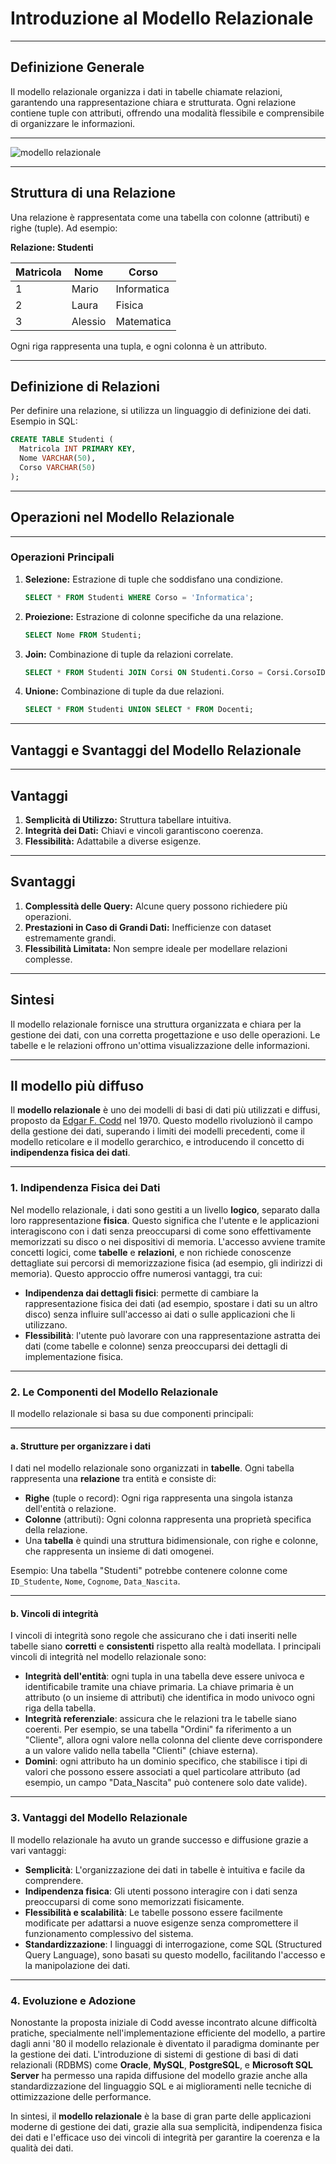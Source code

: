 # Introduzione al Modello Relazionale

---

## Definizione Generale

Il modello relazionale organizza i dati in tabelle chiamate relazioni, garantendo una rappresentazione chiara e strutturata. Ogni relazione contiene tuple con attributi, offrendo una modalità flessibile e comprensibile di organizzare le informazioni.

---

![modello relazionale](https://upload.wikimedia.org/wikipedia/commons/b/bf/Relational_Model.jpg)

---

## Struttura di una Relazione

Una relazione è rappresentata come una tabella con colonne (attributi) e righe (tuple). Ad esempio:

**Relazione: Studenti**

| Matricola | Nome       | Corso          |
|-----------|------------|----------------|
| 1         | Mario      | Informatica    |
| 2         | Laura      | Fisica         |
| 3         | Alessio    | Matematica     |

Ogni riga rappresenta una tupla, e ogni colonna è un attributo.

---

## Definizione di Relazioni

Per definire una relazione, si utilizza un linguaggio di definizione dei dati. Esempio in SQL:

```sql
CREATE TABLE Studenti (
  Matricola INT PRIMARY KEY,
  Nome VARCHAR(50),
  Corso VARCHAR(50)
);
```

---

## Operazioni nel Modello Relazionale

---

### Operazioni Principali

1. **Selezione:** Estrazione di tuple che soddisfano una condizione.

   ```sql
   SELECT * FROM Studenti WHERE Corso = 'Informatica';
   ```

2. **Proiezione:** Estrazione di colonne specifiche da una relazione.

   ```sql
   SELECT Nome FROM Studenti;
   ```

3. **Join:** Combinazione di tuple da relazioni correlate.

   ```sql
   SELECT * FROM Studenti JOIN Corsi ON Studenti.Corso = Corsi.CorsoID;
   ```

4. **Unione:** Combinazione di tuple da due relazioni.

   ```sql
   SELECT * FROM Studenti UNION SELECT * FROM Docenti;
   ```

---

## Vantaggi e Svantaggi del Modello Relazionale

---

## Vantaggi

1. **Semplicità di Utilizzo:** Struttura tabellare intuitiva.
2. **Integrità dei Dati:** Chiavi e vincoli garantiscono coerenza.
3. **Flessibilità:** Adattabile a diverse esigenze.

---

## Svantaggi

1. **Complessità delle Query:** Alcune query possono richiedere più operazioni.
2. **Prestazioni in Caso di Grandi Dati:** Inefficienze con dataset estremamente grandi.
3. **Flessibilità Limitata:** Non sempre ideale per modellare relazioni complesse.

---

## Sintesi

Il modello relazionale fornisce una struttura organizzata e chiara per la gestione dei dati, con una corretta progettazione e uso delle operazioni. Le tabelle e le relazioni offrono un'ottima visualizzazione delle informazioni.

---

## Il modello più diffuso

Il **modello relazionale** è uno dei modelli di basi di dati più utilizzati e diffusi, proposto da [Edgar F. Codd](03_Codd.md) nel 1970. Questo modello rivoluzionò il campo della gestione dei dati, superando i limiti dei modelli precedenti, come il modello reticolare e il modello gerarchico, e introducendo il concetto di **indipendenza fisica dei dati**.

---

### 1. **Indipendenza Fisica dei Dati**

Nel modello relazionale, i dati sono gestiti a un livello **logico**, separato dalla loro rappresentazione **fisica**. Questo significa che l'utente e le applicazioni interagiscono con i dati senza preoccuparsi di come sono effettivamente memorizzati su disco o nei dispositivi di memoria. L'accesso avviene tramite concetti logici, come **tabelle** e **relazioni**, e non richiede conoscenze dettagliate sui percorsi di memorizzazione fisica (ad esempio, gli indirizzi di memoria). Questo approccio offre numerosi vantaggi, tra cui:

- **Indipendenza dai dettagli fisici**: permette di cambiare la rappresentazione fisica dei dati (ad esempio, spostare i dati su un altro disco) senza influire sull'accesso ai dati o sulle applicazioni che li utilizzano.
- **Flessibilità**: l'utente può lavorare con una rappresentazione astratta dei dati (come tabelle e colonne) senza preoccuparsi dei dettagli di implementazione fisica.

---

### 2. **Le Componenti del Modello Relazionale**

Il modello relazionale si basa su due componenti principali:

---

#### a. **Strutture per organizzare i dati**

I dati nel modello relazionale sono organizzati in **tabelle**. Ogni tabella rappresenta una **relazione** tra entità e consiste di:

- **Righe** (tuple o record): Ogni riga rappresenta una singola istanza dell'entità o relazione.
- **Colonne** (attributi): Ogni colonna rappresenta una proprietà specifica della relazione.
- Una **tabella** è quindi una struttura bidimensionale, con righe e colonne, che rappresenta un insieme di dati omogenei.

Esempio: Una tabella "Studenti" potrebbe contenere colonne come `ID_Studente`, `Nome`, `Cognome`, `Data_Nascita`.

---

#### b. **Vincoli di integrità**

I vincoli di integrità sono regole che assicurano che i dati inseriti nelle tabelle siano **corretti** e **consistenti** rispetto alla realtà modellata. I principali vincoli di integrità nel modello relazionale sono:

- **Integrità dell'entità**: ogni tupla in una tabella deve essere univoca e identificabile tramite una chiave primaria. La chiave primaria è un attributo (o un insieme di attributi) che identifica in modo univoco ogni riga della tabella.
- **Integrità referenziale**: assicura che le relazioni tra le tabelle siano coerenti. Per esempio, se una tabella "Ordini" fa riferimento a un "Cliente", allora ogni valore nella colonna del cliente deve corrispondere a un valore valido nella tabella "Clienti" (chiave esterna).
- **Domini**: ogni attributo ha un dominio specifico, che stabilisce i tipi di valori che possono essere associati a quel particolare attributo (ad esempio, un campo "Data_Nascita" può contenere solo date valide).

---

### 3. **Vantaggi del Modello Relazionale**

Il modello relazionale ha avuto un grande successo e diffusione grazie a vari vantaggi:

- **Semplicità**: L'organizzazione dei dati in tabelle è intuitiva e facile da comprendere.
- **Indipendenza fisica**: Gli utenti possono interagire con i dati senza preoccuparsi di come sono memorizzati fisicamente.
- **Flessibilità e scalabilità**: Le tabelle possono essere facilmente modificate per adattarsi a nuove esigenze senza compromettere il funzionamento complessivo del sistema.
- **Standardizzazione**: I linguaggi di interrogazione, come SQL (Structured Query Language), sono basati su questo modello, facilitando l'accesso e la manipolazione dei dati.

---

### 4. **Evoluzione e Adozione**

Nonostante la proposta iniziale di Codd avesse incontrato alcune difficoltà pratiche, specialmente nell'implementazione efficiente del modello, a partire dagli anni '80 il modello relazionale è diventato il paradigma dominante per la gestione dei dati. L'introduzione di sistemi di gestione di basi di dati relazionali (RDBMS) come **Oracle**, **MySQL**, **PostgreSQL**, e **Microsoft SQL Server** ha permesso una rapida diffusione del modello grazie anche alla standardizzazione del linguaggio SQL e ai miglioramenti nelle tecniche di ottimizzazione delle performance.

In sintesi, il **modello relazionale** è la base di gran parte delle applicazioni moderne di gestione dei dati, grazie alla sua semplicità, indipendenza fisica dei dati e l'efficace uso dei vincoli di integrità per garantire la coerenza e la qualità dei dati.
